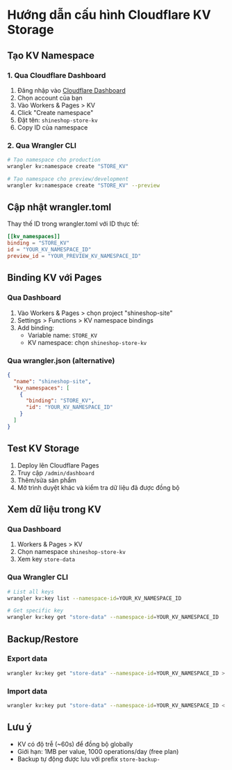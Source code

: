 # Hướng dẫn cấu hình Cloudflare KV Storage

## Tạo KV Namespace

### 1. Qua Cloudflare Dashboard
1. Đăng nhập vào [Cloudflare Dashboard](https://dash.cloudflare.com)
2. Chọn account của bạn
3. Vào Workers & Pages > KV
4. Click "Create namespace"
5. Đặt tên: `shineshop-store-kv`
6. Copy ID của namespace

### 2. Qua Wrangler CLI
```bash
# Tạo namespace cho production
wrangler kv:namespace create "STORE_KV"

# Tạo namespace cho preview/development
wrangler kv:namespace create "STORE_KV" --preview
```

## Cập nhật wrangler.toml

Thay thế ID trong wrangler.toml với ID thực tế:
```toml
[[kv_namespaces]]
binding = "STORE_KV"
id = "YOUR_KV_NAMESPACE_ID"
preview_id = "YOUR_PREVIEW_KV_NAMESPACE_ID"
```

## Binding KV với Pages

### Qua Dashboard
1. Vào Workers & Pages > chọn project "shineshop-site"
2. Settings > Functions > KV namespace bindings
3. Add binding:
   - Variable name: `STORE_KV`
   - KV namespace: chọn `shineshop-store-kv`

### Qua wrangler.json (alternative)
```json
{
  "name": "shineshop-site",
  "kv_namespaces": [
    {
      "binding": "STORE_KV",
      "id": "YOUR_KV_NAMESPACE_ID"
    }
  ]
}
```

## Test KV Storage

1. Deploy lên Cloudflare Pages
2. Truy cập `/admin/dashboard` 
3. Thêm/sửa sản phẩm
4. Mở trình duyệt khác và kiểm tra dữ liệu đã được đồng bộ

## Xem dữ liệu trong KV

### Qua Dashboard
1. Workers & Pages > KV
2. Chọn namespace `shineshop-store-kv`
3. Xem key `store-data`

### Qua Wrangler CLI
```bash
# List all keys
wrangler kv:key list --namespace-id=YOUR_KV_NAMESPACE_ID

# Get specific key
wrangler kv:key get "store-data" --namespace-id=YOUR_KV_NAMESPACE_ID
```

## Backup/Restore

### Export data
```bash
wrangler kv:key get "store-data" --namespace-id=YOUR_KV_NAMESPACE_ID > backup.json
```

### Import data
```bash
wrangler kv:key put "store-data" --namespace-id=YOUR_KV_NAMESPACE_ID < backup.json
```

## Lưu ý
- KV có độ trễ (~60s) để đồng bộ globally
- Giới hạn: 1MB per value, 1000 operations/day (free plan)
- Backup tự động được lưu với prefix `store-backup-` 